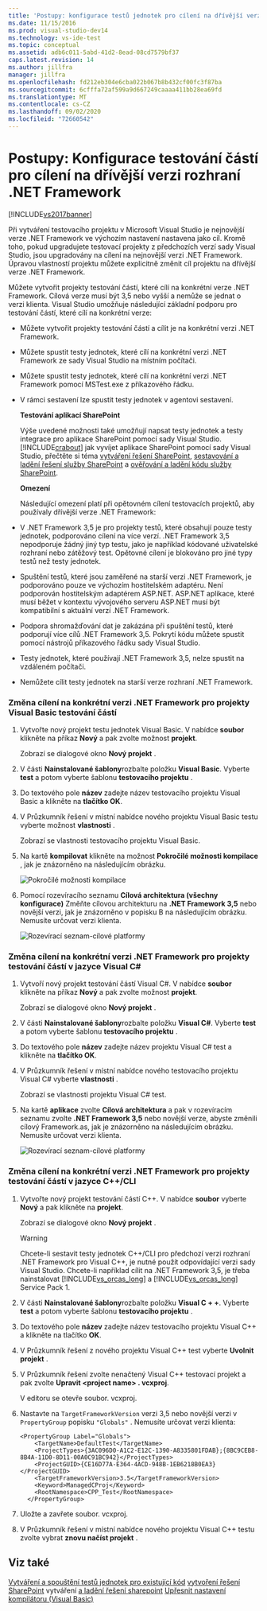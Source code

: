 ```yaml
---
title: 'Postupy: konfigurace testů jednotek pro cílení na dřívější verzi .NET Framework | Microsoft Docs'
ms.date: 11/15/2016
ms.prod: visual-studio-dev14
ms.technology: vs-ide-test
ms.topic: conceptual
ms.assetid: adb6c011-5abd-41d2-8ead-08cd7579bf37
caps.latest.revision: 14
ms.author: jillfra
manager: jillfra
ms.openlocfilehash: fd212eb304e6cba022b067b8b432cf00fc3f87ba
ms.sourcegitcommit: 6cfffa72af599a9d667249caaaa411bb28ea69fd
ms.translationtype: MT
ms.contentlocale: cs-CZ
ms.lasthandoff: 09/02/2020
ms.locfileid: "72660542"
---
```

# <a name="how-to-configure-unit-tests-to-target-an-earlier-version-of-the-net-framework"></a>Postupy: Konfigurace testování částí pro cílení na dřívější verzi rozhraní .NET Framework
[!INCLUDE[vs2017banner](../includes/vs2017banner.md)]

Při vytváření testovacího projektu v Microsoft Visual Studio je nejnovější verze .NET Framework ve výchozím nastavení nastavena jako cíl. Kromě toho, pokud upgradujete testovací projekty z předchozích verzí sady Visual Studio, jsou upgradovány na cílení na nejnovější verzi .NET Framework. Úpravou vlastností projektu můžete explicitně změnit cíl projektu na dřívější verze .NET Framework.

 Můžete vytvořit projekty testování částí, které cílí na konkrétní verze .NET Framework. Cílová verze musí být 3,5 nebo vyšší a nemůže se jednat o verzi klienta. Visual Studio umožňuje následující základní podporu pro testování částí, které cílí na konkrétní verze:

- Můžete vytvořit projekty testování částí a cílit je na konkrétní verzi .NET Framework.

- Můžete spustit testy jednotek, které cílí na konkrétní verzi .NET Framework ze sady Visual Studio na místním počítači.

- Můžete spustit testy jednotek, které cílí na konkrétní verzi .NET Framework pomocí MSTest.exe z příkazového řádku.

- V rámci sestavení lze spustit testy jednotek v agentovi sestavení.

  **Testování aplikací SharePoint**

  Výše uvedené možnosti také umožňují napsat testy jednotek a testy integrace pro aplikace SharePoint pomocí sady Visual Studio. [!INCLUDE[crabout](../includes/crabout-md.md)] jak vyvíjet aplikace SharePoint pomocí sady Visual Studio, přečtěte si téma [vytváření řešení SharePoint](https://msdn.microsoft.com/library/4bfb1e59-97c9-4594-93f8-3068b4eb9631), [sestavování a ladění řešení služby SharePoint](https://msdn.microsoft.com/library/c9e7c9ab-4eb3-40cd-a9b9-6c2a896f70ae) a [ověřování a ladění kódu služby SharePoint](https://msdn.microsoft.com/library/b5f3bce2-6a51-41b1-a292-9e384bae420c).

  **Omezení**

  Následující omezení platí při opětovném cílení testovacích projektů, aby používaly dřívější verze .NET Framework:

- V .NET Framework 3,5 je pro projekty testů, které obsahují pouze testy jednotek, podporováno cílení na více verzí. .NET Framework 3,5 nepodporuje žádný jiný typ testu, jako je například kódované uživatelské rozhraní nebo zátěžový test. Opětovné cílení je blokováno pro jiné typy testů než testy jednotek.

- Spuštění testů, které jsou zaměřené na starší verzi .NET Framework, je podporováno pouze ve výchozím hostitelském adaptéru. Není podporován hostitelským adaptérem ASP.NET. ASP.NET aplikace, které musí běžet v kontextu vývojového serveru ASP.NET musí být kompatibilní s aktuální verzí .NET Framework.

- Podpora shromažďování dat je zakázána při spuštění testů, které podporují více cílů .NET Framework 3,5. Pokrytí kódu můžete spustit pomocí nástrojů příkazového řádku sady Visual Studio.

- Testy jednotek, které používají .NET Framework 3,5, nelze spustit na vzdáleném počítači.

- Nemůžete cílit testy jednotek na starší verze rozhraní .NET Framework.

### <a name="re-targeting-to-a-specific-version-of-the-net-framework-for-visual-basic-unit-test-projects"></a>Změna cílení na konkrétní verzi .NET Framework pro projekty Visual Basic testování částí

1. Vytvořte nový projekt testu jednotek Visual Basic. V nabídce **soubor** klikněte na příkaz **Nový** a pak zvolte možnost **projekt**.

     Zobrazí se dialogové okno **Nový projekt** .

2. V části **Nainstalované šablony**rozbalte položku **Visual Basic**. Vyberte **test** a potom vyberte šablonu **testovacího projektu** .

3. Do textového pole **název** zadejte název testovacího projektu Visual Basic a klikněte na **tlačítko OK**.

4. V Průzkumník řešení v místní nabídce nového projektu Visual Basic testu vyberte možnost **vlastnosti** .

     Zobrazí se vlastnosti testovacího projektu Visual Basic.

5. Na kartě **kompilovat** klikněte na možnost **Pokročilé možnosti kompilace** , jak je znázorněno na následujícím obrázku.

     ![Pokročilé možnosti kompilace](../test/media/howtoconfigureunittest35frameworka.png "HowToConfigureUnitTest35FrameworkA")

6. Pomocí rozevíracího seznamu **Cílová architektura (všechny konfigurace)** Změňte cílovou architekturu na **.NET Framework 3,5** nebo novější verzi, jak je znázorněno v popisku B na následujícím obrázku. Nemusíte určovat verzi klienta.

     ![Rozevírací seznam&#45;cílové platformy](../test/media/howtoconfigureunitest35frameworkstepb.png "HowToConfigureUniTest35FrameworkStepB")

### <a name="re-targeting-to-a-specific-version-of-the-net-framework-for-visual-c-unit-test-projects"></a>Změna cílení na konkrétní verzi .NET Framework pro projekty testování částí v jazyce Visual C#

1. Vytvoří nový projekt testování částí Visual C#. V nabídce **soubor** klikněte na příkaz **Nový** a pak zvolte možnost **projekt**.

     Zobrazí se dialogové okno **Nový projekt** .

2. V části **Nainstalované šablony**rozbalte položku **Visual C#**. Vyberte **test** a potom vyberte šablonu **testovacího projektu** .

3. Do textového pole **název** zadejte název projektu Visual C# test a klikněte na **tlačítko OK**.

4. V Průzkumník řešení v místní nabídce nového testovacího projektu Visual C# vyberte **vlastnosti** .

     Zobrazí se vlastnosti projektu Visual C# test.

5. Na kartě **aplikace** zvolte **Cílová architektura** a pak v rozevíracím seznamu zvolte **.NET Framework 3,5** nebo novější verze, abyste změnili cílový Framework.as, jak je znázorněno na následujícím obrázku. Nemusíte určovat verzi klienta.

     ![Rozevírací seznam&#45;cílové platformy](../test/media/howtoconfigureunittest35frameworkcsharp.png "HowToConfigureUnitTest35FrameworkCSharp")

### <a name="re-targeting-to-a-specific-version-of-the-net-framework-for-ccli-unit-test-projects"></a>Změna cílení na konkrétní verzi .NET Framework pro projekty testování částí v jazyce C++/CLI

1. Vytvořte nový projekt testování částí C++. V nabídce **soubor** vyberte **Nový** a pak klikněte na **projekt**.

     Zobrazí se dialogové okno **Nový projekt** .

    > [!WARNING]
    > Chcete-li sestavit testy jednotek C++/CLI pro předchozí verzi rozhraní .NET Framework pro Visual C++, je nutné použít odpovídající verzi sady Visual Studio. Chcete-li například cílit na .NET Framework 3,5, je třeba nainstalovat [!INCLUDE[vs_orcas_long](../includes/vs-orcas-long-md.md)] a [!INCLUDE[vs_orcas_long](../includes/vs-orcas-long-md.md)] Service Pack 1.

2. V části **Nainstalované šablony**rozbalte položku **Visual C + +**. Vyberte **test** a potom vyberte šablonu **testovacího projektu** .

3. Do textového pole **název** zadejte název testovacího projektu Visual C++ a klikněte na tlačítko **OK**.

4. V Průzkumník řešení z nového projektu Visual C++ test vyberte **Uvolnit projekt** .

5. V Průzkumník řešení zvolte nenačtený Visual C++ testovací projekt a pak zvolte **Upravit \<project name> . vcxproj**.

     V editoru se otevře soubor. vcxproj.

6. Nastavte na `TargetFrameworkVersion` verzi 3,5 nebo novější verzi v `PropertyGroup` popisku `"Globals"` . Nemusíte určovat verzi klienta:

    ```
    <PropertyGroup Label="Globals">
        <TargetName>DefaultTest</TargetName>
        <ProjectTypes>{3AC096D0-A1C2-E12C-1390-A8335801FDAB};{8BC9CEB8-8B4A-11D0-8D11-00A0C91BC942}</ProjectTypes>
        <ProjectGUID>{CE16D77A-E364-4ACD-948B-1EB6218B0EA3}</ProjectGUID>
        <TargetFrameworkVersion>3.5</TargetFrameworkVersion>
        <Keyword>ManagedCProj</Keyword>
        <RootNamespace>CPP_Test</RootNamespace>
      </PropertyGroup>

    ```

7. Uložte a zavřete soubor. vcxproj.

8. V Průzkumník řešení v místní nabídce nového projektu Visual C++ testu zvolte vybrat **znovu načíst projekt** .

## <a name="see-also"></a>Viz také
 [Vytváření a spouštění testů jednotek pro existující kód](https://msdn.microsoft.com/e8370b93-085b-41c9-8dec-655bd886f173) [vytvoření řešení SharePoint](https://msdn.microsoft.com/library/4bfb1e59-97c9-4594-93f8-3068b4eb9631) vytváření [a ladění řešení sharepoint](https://msdn.microsoft.com/library/c9e7c9ab-4eb3-40cd-a9b9-6c2a896f70ae) [Upřesnit nastavení kompilátoru (Visual Basic)](../ide/reference/advanced-compiler-settings-dialog-box-visual-basic.md)

